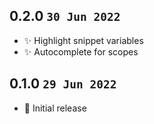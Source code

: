 ## 0.2.0 `30 Jun 2022`

- ✨ Highlight snippet variables
- ✨ Autocomplete for scopes

## 0.1.0 `29 Jun 2022`

- 🔨 Initial release